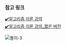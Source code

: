 ### 참고 링크
[✔️알고리즘 이론 강의](https://youtu.be/NVSGxL6nqJc)
<br/>
[✔️알고리즘 이론 강의_짧은 버전](https://www.youtube.com/watch?v=HraOg7W3VAM)

![풀이-3](https://user-images.githubusercontent.com/78200124/226257389-39a7dafb-b740-4d90-9f96-e358be37c0b0.jpg)